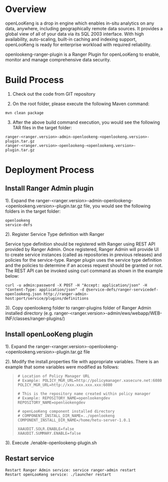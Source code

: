 # Overview 
openLooKeng is a drop in engine which enables in-situ analytics on any data, anywhere, including geographically remote data sources. It provides a global view of all of your data via its SQL 2003 interface. With high availability, auto-scaling, built-in caching and indexing support, openLooKeng is ready for enterprise workload with required reliability.

openlookeng-ranger-plugin is a Ranger Plugin for openLooKeng to enable, monitor and manage comprehensive data security.

# Build Process

1. Check out the code from GIT repository

2. On the root folder, please execute the following Maven command:

```
mvn clean package
```

3. After the above build command execution, you would see the following TAR files in the target folder:

```
ranger-<ranger.version>-admin-openlookeng-<openlookeng.version>-plugin.tar.gz
ranger-<ranger.version>-openlookeng-<openlookeng.version>-plugin.tar.gz
```

# Deployment Process

## Install Ranger Admin plugin

1). Expand the ranger-&lt;ranger.version&gt;-admin-openlookeng-&lt;openlookeng.version&gt;-plugin.tar.gz file, you would see the following folders in the target folder:

```
openlookeng
service-defs
```

2). Register Service Type definition with Ranger

Service type definition should be registered with Ranger using REST API provided by Ranger Admin.  Once registered, Ranger Admin will provide UI to create service instances (called as repositories in previous releases) and policies for the service-type. Ranger plugin uses the service type definition and the policies to determine if an access request should be granted or not. The REST API can be invoked using curl command as shown in the example below:

```
curl -u admin:password -X POST -H "Accept: application/json" -H "Content-Type: application/json" -d @service-defs/ranger-servicedef-openlookeng.json http://ranger-admin-host:port/service/plugins/definitions
```

3). Copy openlookeng folder to ranger-plugins folder of Ranger Admin installed directory (e.g. ranger-&lt;ranger.version&gt;-admin/ews/webapp/WEB-INF/classes/ranger-plugins/)

## Install openLooKeng plugin

1). Expand the ranger-&lt;ranger.version&gt;-openlookeng-&lt;openlookeng.version&gt;-plugin.tar.gz file

2). Modify the install.properties file with appropriate variables. There is an example that some variables were modified as follows:

> ```properties
> # Location of Policy Manager URL
> # Example: POLICY_MGR_URL=http://policymanager.xasecure.net:6080
> POLICY_MGR_URL=http://xxx.xxx.xxx.xxx:6080
> 
> # This is the repository name created within policy manager
> # Example: REPOSITORY_NAME=openlookengdev
> REPOSITORY_NAME=openlookengdev
>
> # openLooKeng component installed directory
> # COMPONENT_INSTALL_DIR_NAME=../openlookeng
> COMPONENT_INSTALL_DIR_NAME=/home/hetu-server-1.0.1
>
> XAAUDIT.SOLR.ENABLE=false
> XAAUDIT.SUMMARY.ENABLE=false
> ```

3). Execute ./enable-openlookeng-plugin.sh

## Restart service

```
Restart Ranger Admin service: service ranger-admin restart
Restart openLooKeng service: ./launcher restart
```